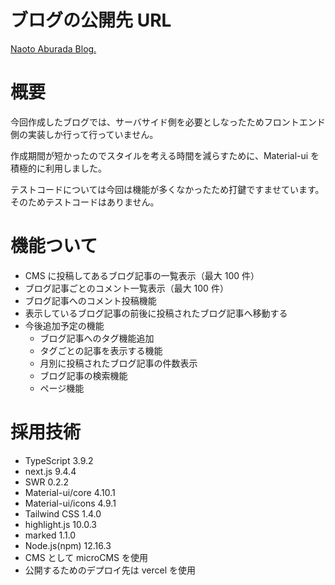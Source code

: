 # ブログの公開先 URL

[Naoto Aburada Blog.](https://myblog-bynextjs.now.sh/)

# 概要

今回作成したブログでは、サーバサイド側を必要としなったためフロントエンド側の実装しか行って行っていません。

作成期間が短かったのでスタイルを考える時間を減らすために、Material-ui を積極的に利用しました。

テストコードについては今回は機能が多くなかったため打鍵ですませています。そのためテストコードはありません。

# 機能ついて

- CMS に投稿してあるブログ記事の一覧表示（最大 100 件）
- ブログ記事ごとのコメント一覧表示（最大 100 件）
- ブログ記事へのコメント投稿機能
- 表示しているブログ記事の前後に投稿されたブログ記事へ移動する
- 今後追加予定の機能
  - ブログ記事へのタグ機能追加
  - タグごとの記事を表示する機能
  - 月別に投稿されたブログ記事の件数表示
  - ブログ記事の検索機能
  - ページ機能

# 採用技術

- TypeScript 3.9.2
- next.js 9.4.4
- SWR 0.2.2
- Material-ui/core 4.10.1
- Material-ui/icons 4.9.1
- Tailwind CSS 1.4.0
- highlight.js 10.0.3
- marked 1.1.0
- Node.js(npm) 12.16.3
- CMS として microCMS を使用
- 公開するためのデプロイ先は vercel を使用
